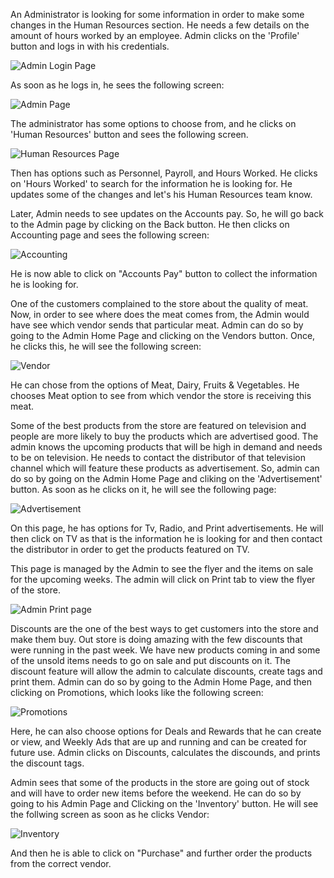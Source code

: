 An Administrator is looking for some information in order to make some changes in the Human Resources section. He needs a few details on the amount of hours worked by an employee. Admin clicks on the 'Profile' button and logs in with his credentials. 

![Admin Login Page](UI-UX/admin_story_screenshots/login.PNG)

As soon as he logs in, he sees the following screen:

![Admin Page](UI-UX/admin_story_screenshots/adminScreen.png)

The administrator has some options to choose from, and he clicks on 'Human Resources' button and sees the following screen. 

![Human Resources Page](UI-UX/admin_story_screenshots/humanResourcesScreen.png)

Then has options such as Personnel, Payroll, and Hours Worked. He clicks on 'Hours Worked' to search for the information he is looking for. He updates some of the changes and let's his Human Resources team know.

Later, Admin needs to see updates on the Accounts pay. So, he will go back to the Admin page by clicking on the Back button. He then clicks on Accounting page and sees the following screen:

![Accounting](UI-UX/admin_story_screenshots/accountingScreen.png)

He is now able to click on "Accounts Pay" button to collect the information he is looking for.

One of the customers complained to the store about the quality of meat. Now, in order to see where does the meat comes from, the Admin would have see which vendor sends that particular meat. Admin can do so by going to the Admin Home Page and clicking on the Vendors button. Once, he clicks this, he will see the following screen:

![Vendor](UI-UX/admin_story_screenshots/vendorsScreen.png)

He can chose from the options of Meat, Dairy, Fruits & Vegetables. He chooses Meat option to see from which vendor the store is receiving this meat.

Some of the best products from the store are featured on television and people are more likely to buy the products which are advertised good. The admin knows the upcoming products that will be high in demand and needs to be on television. He needs to contact the distributor of that television channel which will feature these products as advertisement. So, admin can do so by going on the Admin Home Page and cliking on the 'Advertisement' button. As soon as he clicks on it, he will see the following page:

![Advertisement](UI-UX/admin_story_screenshots/advertisementScreen.png)

On this page, he has options for Tv, Radio, and Print advertisements. He will then click on TV as that is the information he is looking for and then contact the distributor in order to get the products featured on TV.

This page is managed by the Admin to see the flyer and the items on sale for the upcoming weeks. The admin will click on Print tab to view the flyer of the store.

![Admin Print page](../../diagrams/UI-UX/admin_story_screenshots/adminPrintpage.png)

Discounts are the one of the best ways to get customers into the store and make them buy. Out store is doing amazing with the few discounts that were running in the past week. We have new products coming in and some of the unsold items needs to go on sale and put discounts on it. The discount feature will allow the admin to calculate discounts, create tags and print them. Admin can do so by going to the Admin Home Page, and then clicking on Promotions, which looks like the following screen:

![Promotions](UI-UX/admin_story_screenshots/promotionScreen.png)

Here, he can also choose options for Deals and Rewards that he can create or view, and Weekly Ads that are up and running and can be created for future use. Admin clicks on Discounts, calculates the discounds, and prints the discount tags.

Admin sees that some of the products in the store are going out of stock and will have to order new items before the weekend. He can do so by going to his Admin Page and Clicking on the 'Inventory' button. He will see the follwing screen as soon as he clicks Vendor: 

![Inventory](UI-UX/admin_story_screenshots/inventoryScreen.png)

And then he is able to click on "Purchase" and further order the products from the correct vendor.